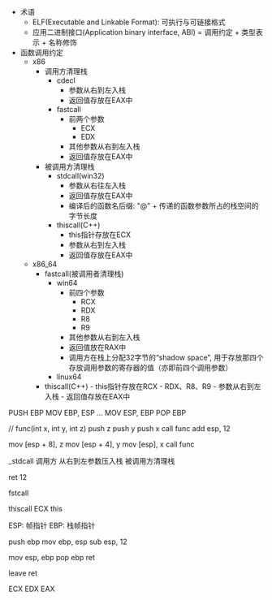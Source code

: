 - 术语
    - ELF(Executable and Linkable Format): 可执行与可链接格式
    - 应用二进制接口(Application binary interface, ABI) = 调用约定 + 类型表示 + 名称修饰
- 函数调用约定
    - x86
        - 调用方清理栈
            - cdecl
                - 参数从右到左入栈
                - 返回值存放在EAX中
            - fastcall
                - 前两个参数
                    - ECX
                    - EDX
                - 其他参数从右到左入栈
                - 返回值存放在EAX中
        - 被调用方清理栈
            - stdcall(win32)
                - 参数从右往左入栈
                - 返回值存放在EAX中
                - 编译后的函数名后缀: "@" + 传递的函数参数所占的栈空间的字节长度
            - thiscall(C++)
                - this指针存放在ECX
                - 参数从右到左入栈
                - 返回值存放在EAX中
    - x86_64
        - fastcall(被调用者清理栈)
            - win64
                - 前四个参数
                    - RCX
                    - RDX
                    - R8
                    - R9
                - 其他参数从右到左入栈
                - 返回值放在RAX中
                - 调用方在栈上分配32字节的“shadow space”, 用于存放那四个存放调用参数的寄存器的值（亦即前四个调用参数）
            - linux64
        - thiscall(C++)
                - this指针存放在RCX
                - RDX、R8、R9
                - 参数从右到左入栈
                - 返回值存放在EAX中

PUSH EBP
MOV  EBP, ESP
...
MOV  ESP, EBP
POP  EBP


// func(int x, int y, int z)
push z
push y
push x
call func
add  esp, 12

mov [esp + 8], z
mov [esp + 4], y
mov [esp], x
call func

_stdcall 调用方 从右到左参数压入栈
被调用方清理栈

ret 12

fstcall

thiscall ECX this

ESP: 帧指针
EBP: 栈帧指针

push ebp
mov ebp, esp
sub esp, 12


mov esp, ebp
pop ebp
ret

leave
ret

ECX EDX EAX